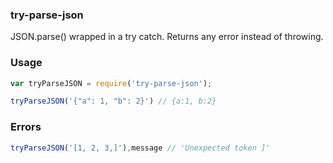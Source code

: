 ### try-parse-json

JSON.parse() wrapped in a try catch. Returns any error instead of throwing.

### Usage

```javascript
var tryParseJSON = require('try-parse-json');

tryParseJSON('{"a": 1, "b": 2}') // {a:1, b:2}
```

### Errors

```javascript
tryParseJSON('[1, 2, 3,]'),message // 'Unexpected token ]'
```
